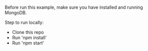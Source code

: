

Before run this example, make sure you have installed and running MongoDB.

Step to run locally:

* Clone this repo
* Run 'npm install'
* Run 'npm start'
